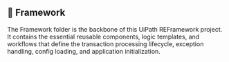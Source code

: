 ## 📁 Framework

The Framework folder is the backbone of this UiPath REFramework project. It contains the essential reusable components, logic templates, and workflows that define the transaction processing lifecycle, exception handling, config loading, and application initialization.
